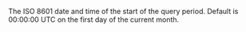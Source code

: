 The ISO 8601 date and time of the start of the query period. Default is
00:00:00 UTC on the first day of the current month.
